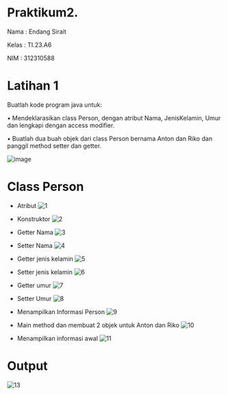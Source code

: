 # Praktikum2.
Nama  : Endang Sirait

Kelas : TI.23.A6

NIM   : 312310588

# Latihan 1
Buatlah kode program java untuk:

• Mendeklarasikan class Person, dengan
atribut Nama, JenisKelamin, Umur dan
lengkapi dengan access modifier.

• Buatlah dua buah objek dari class Person
bernama Anton dan Riko dan panggil
method setter dan getter.

![image](https://github.com/user-attachments/assets/91aa6572-8ba9-46be-bd3f-e45e1e4f68ce)

# Class Person
* Atribut
  ![1](https://github.com/user-attachments/assets/781b28aa-73bf-402b-9795-7d92c133a1d0)

* Konstruktor
  ![2](https://github.com/user-attachments/assets/d827a3ff-431d-436b-9d24-8c504762582f)

* Getter Nama
    ![3](https://github.com/user-attachments/assets/d4ed28b9-30ec-4a92-a81e-678bad5f88bd)

* Setter Nama
      ![4](https://github.com/user-attachments/assets/ab80b623-5ae6-46c5-945a-39318533d848)

* Getter jenis kelamin
  ![5](https://github.com/user-attachments/assets/8abe6382-8d19-42c8-8eec-4241ce1e9cad)

* Setter jenis kelamin
    ![6](https://github.com/user-attachments/assets/64c7d2f8-0a91-4db8-8cf8-a661b4478bea)

* Getter umur
    ![7](https://github.com/user-attachments/assets/f41bf4dc-d616-4324-8a5c-acd59a0ffc56)

* Setter Umur
  ![8](https://github.com/user-attachments/assets/3c8db3de-4907-44cc-8e2c-335a6c29f5a2)

* Menampilkan Informasi Person
     ![9](https://github.com/user-attachments/assets/7862e400-de78-46da-925a-0f752b52c0f4)

*  Main method dan membuat 2 objek untuk Anton dan Riko
   ![10](https://github.com/user-attachments/assets/ca33b187-fac4-4356-a1ed-1c7a0fbde4e1)

* Menampilkan informasi awal 
   ![11](https://github.com/user-attachments/assets/af472412-50c7-4928-899e-b0d2d9bcf803)

# Output
![13](https://github.com/user-attachments/assets/176b1f39-0bfc-4b7d-8cab-610e572c48f5)







      





